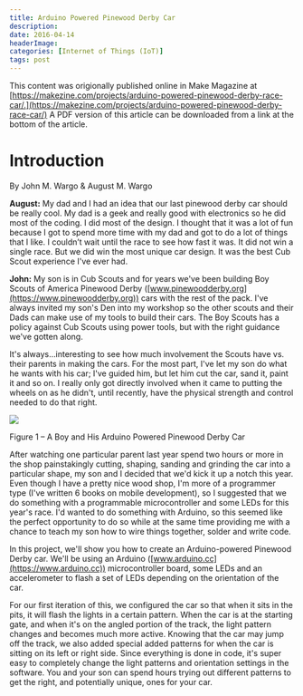```yaml
---
title: Arduino Powered Pinewood Derby Car
description: 
date: 2016-04-14
headerImage: 
categories: [Internet of Things (IoT)]
tags: post
---
```


This content was origionally published online in Make Magazine at [https://makezine.com/projects/arduino-powered-pinewood-derby-race-car/.](https://makezine.com/projects/arduino-powered-pinewood-derby-race-car/) A PDF version of this article can be downloaded from a link at the bottom of the article.

Introduction
============

By John M. Wargo & August M. Wargo

**August:** My dad and I had an idea that our last pinewood derby car should be really cool. My dad is a geek and really good with electronics so he did most of the coding. I did most of the design. I thought that it was a lot of fun because I got to spend more time with my dad and got to do a lot of things that I like. I couldn’t wait until the race to see how fast it was. It did not win a single race. But we did win the most unique car design. It was the best Cub Scout experience I've ever had.

**John:** My son is in Cub Scouts and for years we've been building Boy Scouts of America Pinewood Derby ([www.pinewoodderby.org](https://www.pinewoodderby.org)) cars with the rest of the pack. I've always invited my son's Den into my workshop so the other scouts and their Dads can make use of my tools to build their cars. The Boy Scouts has a policy against Cub Scouts using power tools, but with the right guidance we've gotten along.

It's always…interesting to see how much involvement the Scouts have vs. their parents in making the cars. For the most part, I've let my son do what he wants with his car; I've guided him, but let him cut the car, sand it, paint it and so on. I really only got directly involved when it came to putting the wheels on as he didn't, until recently, have the physical strength and control needed to do that right.

![](/images/stories/2016/arduino-pinewood-derby-01.png)

Figure 1 – A Boy and His Arduino Powered Pinewood Derby Car

After watching one particular parent last year spend two hours or more in the shop painstakingly cutting, shaping, sanding and grinding the car into a particular shape, my son and I decided that we'd kick it up a notch this year. Even though I have a pretty nice wood shop, I'm more of a programmer type (I've written 6 books on mobile development), so I suggested that we do something with a programmable microcontroller and some LEDs for this year's race. I'd wanted to do something with Arduino, so this seemed like the perfect opportunity to do so while at the same time providing me with a chance to teach my son how to wire things together, solder and write code.

In this project, we'll show you how to create an Arduino-powered Pinewood Derby car. We'll be using an Arduino ([www.arduino.cc](https://www.arduino.cc)) microcontroller board, some LEDs and an accelerometer to flash a set of LEDs depending on the orientation of the car.

For our first iteration of this, we configured the car so that when it sits in the pits, it will flash the lights in a certain pattern. When the car is at the starting gate, and when it's on the angled portion of the track, the light pattern changes and becomes much more active. Knowing that the car may jump off the track, we also added special added patterns for when the car is sitting on its left or right side. Since everything is done in code, it's super easy to completely change the light patterns and orientation settings in the software. You and your son can spend hours trying out different patterns to get the right, and potentially unique, ones for your car.